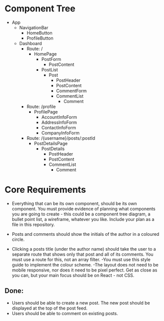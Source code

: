 # Component Tree

- App
  - NavigationBar
    - HomeButton
    - ProfileButton
  - Dashboard
    - Route: /
      - HomePage
        - PostForm
          - PostContent
        - PostList
          - Post
            - PostHeader
            - PostContent
            - CommentForm
            - CommentList
              - Comment
    - Route: /profile
      - ProfilePage
        - AccountInfoForm
        - AddressInfoForm
        - ContactInfoForm
        - CompanyInfoForm
    - Route: /{username}/posts/:postId
      - PostDetailsPage
        - PostDetails
          - PostHeader
          - PostContent
          - CommentList
            - Comment

# Core Requirements

- Everything that can be its own component, should be its own component. You must provide evidence of planning what components you are going to create - this could be a component tree diagram, a bullet point list, a wireframe, whatever you like. Include your plan as a file in this repository.

- Posts and comments should show the initials of the author in a coloured circle.
- Clicking a posts title (under the author name) should take the user to a separate route that shows only that post and all of its comments. You must use a route for this, not an array filter.
-You must use this style guide to implement the colour scheme.
-The layout does not need to be mobile responsive, nor does it need to be pixel perfect. Get as close as you can, but your main focus should be on React - not CSS.

## Done:
- Users should be able to create a new post. The new post should be displayed at the top of the post feed.
- Users should be able to comment on existing posts.